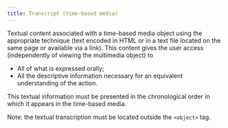 ```yaml
---
title: Transcript (time-based media)
---
```


Textual content associated with a time-based media object using the appropriate technique (text encoded in HTML or in a text file located on the same page or available via a link). This content gives the user access (independently of viewing the multimedia object) to

- All of what is expressed orally;
- All the descriptive information necessary for an equivalent understanding of the action.

This textual information must be presented in the chronological order in which it appears in the time-based media.

Note: the textual transcription must be located outside the `<object>` tag.
